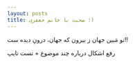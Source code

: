 ```yaml
---
layout: posts
title: صحبت با خانم جعفری :)
---
```


تو مَبین جهان ز بیرون که جهان، درونِ دیده ست!!

رفع اشکال درباره چند موضوع + تست تایپ
